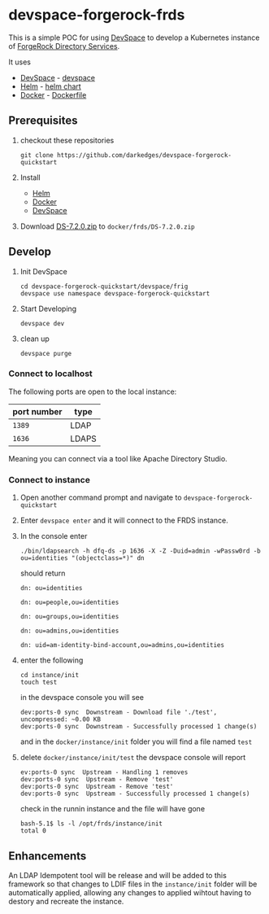 # devspace-forgerock-frds

This is a simple POC for using [DevSpace](https://devspace.sh) to develop a Kubernetes instance of [ForgeRock Directory Services](https://www.forgerock.com/platform/directory-services).

It uses

- [DevSpace](https://devspace.sh/) - [devspace](devspace)
- [Helm](https://helm.sh/) - [helm chart](helm)
- [Docker](https://www.docker.com/) - [Dockerfile](docker/Dockerfile)

## Prerequisites

1. checkout these repositories

   ```console
   git clone https://github.com/darkedges/devspace-forgerock-quickstart
   ```

2. Install

   - [Helm](https://helm.sh/docs/intro/install/)
   - [Docker](https://docs.docker.com/get-docker/)
   - [DevSpace](https://devspace.sh/cli/docs/getting-started/installation)

3. Download [DS-7.2.0.zip](https://backstage.forgerock.com/downloads/get/familyId:ig/productId:ds/minorVersion:7.2/version:7.2.0/releaseType:full/distribution:zip) to `docker/frds/DS-7.2.0.zip`

## Develop
1. Init DevSpace

   ```console
   cd devspace-forgerock-quickstart/devspace/frig
   devspace use namespace devspace-forgerock-quickstart
   ```

2. Start Developing

   ```console
   devspace dev
   ```

3. clean up

   ```console
   devspace purge
   ```

### Connect to localhost

The following ports are open to the local instance:

| port number | type  |
| ----------- | ----- |
| `1389`      | LDAP  |
| `1636`      | LDAPS |

Meaning you can connect via a tool like Apache Directory Studio.

### Connect to instance

1. Open another command prompt and navigate to `devspace-forgerock-quickstart`
2. Enter `devspace enter` and it will connect to the FRDS instance.
3. In the console enter

   ```console
   ./bin/ldapsearch -h dfq-ds -p 1636 -X -Z -Duid=admin -wPassw0rd -b ou=identities "(objectclass=*)" dn
   ```

   should return

   ```console
   dn: ou=identities

   dn: ou=people,ou=identities

   dn: ou=groups,ou=identities

   dn: ou=admins,ou=identities

   dn: uid=am-identity-bind-account,ou=admins,ou=identities
   ```

4. enter the following

   ```console
   cd instance/init
   touch test
   ```

   in the devspace console you will see

   ```console
   dev:ports-0 sync  Downstream - Download file './test', uncompressed: ~0.00 KB
   dev:ports-0 sync  Downstream - Successfully processed 1 change(s)
   ```

   and in the `docker/instance/init` folder you will find a file named `test`

5. delete `docker/instance/init/test` the devspace console will report

   ```console
   ev:ports-0 sync  Upstream - Handling 1 removes
   dev:ports-0 sync  Upstream - Remove 'test'
   dev:ports-0 sync  Upstream - Remove 'test'
   dev:ports-0 sync  Upstream - Successfully processed 1 change(s)
   ```

   check in the runnin instance and the file will have gone

   ```console
   bash-5.1$ ls -l /opt/frds/instance/init
   total 0
   ```

## Enhancements

An LDAP Idempotent tool will be release and will be added to this framework so that changes to LDIF files in the `instance/init` folder will be automatically applied, allowing any changes to applied wihtout having to destory and recreate the instance.
